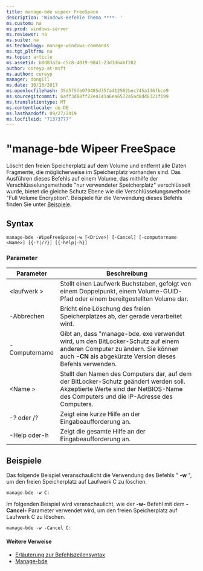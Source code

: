 ```yaml
---
title: manage-bde wipeer FreeSpace
description: 'Windows-Befehle Thema ****- '
ms.custom: na
ms.prod: windows-server
ms.reviewer: na
ms.suite: na
ms.technology: manage-windows-commands
ms.tgt_pltfrm: na
ms.topic: article
ms.assetid: b8d83a2a-c5c8-4019-9041-23d1d6abf282
author: coreyp-at-msft
ms.author: coreyp
manager: dongill
ms.date: 10/16/2017
ms.openlocfilehash: 35d5f5fe079485d35fa412502bec745a136fbce9
ms.sourcegitcommit: 6aff3d88ff22ea141a6ea6572a5ad8dd6321f199
ms.translationtype: MT
ms.contentlocale: de-DE
ms.lasthandoff: 09/27/2019
ms.locfileid: "71373777"
---
```

# <a name="manage-bde-wipefreespace"></a>"manage-bde Wipeer FreeSpace



Löscht den freien Speicherplatz auf dem Volume und entfernt alle Daten Fragmente, die möglicherweise im Speicherplatz vorhanden sind. Das Ausführen dieses Befehls auf einem Volume, das mithilfe der Verschlüsselungsmethode "nur verwendeter Speicherplatz" verschlüsselt wurde, bietet die gleiche Schutz Ebene wie die Verschlüsselungsmethode "Full Volume Encryption". Beispiele für die Verwendung dieses Befehls finden Sie unter [Beispiele](#BKMK_Examples).

## <a name="syntax"></a>Syntax

```
manage-bde -WipeFreeSpace|-w [<Drive>] [-Cancel] [-computername <Name>] [{-?|/?}] [{-help|-h}]
```

### <a name="parameters"></a>Parameter

|Parameter|Beschreibung|
|---------|-----------|
|\<laufwerk >|Stellt einen Laufwerk Buchstaben, gefolgt von einem Doppelpunkt, einem Volume-GUID-Pfad oder einem bereitgestellten Volume dar.|
|-Abbrechen|Bricht eine Löschung des freien Speicherplatzes ab, der gerade verarbeitet wird.|
|-Computername|Gibt an, dass "manage-bde. exe verwendet wird, um den BitLocker-Schutz auf einem anderen Computer zu ändern. Sie können auch **-CN** als abgekürzte Version dieses Befehls verwenden.|
|\<Name >|Stellt den Namen des Computers dar, auf dem der BitLocker-Schutz geändert werden soll. Akzeptierte Werte sind der NetBIOS-Name des Computers und die IP-Adresse des Computers.|
|-? oder /?|Zeigt eine kurze Hilfe an der Eingabeaufforderung an.|
|-Help oder-h|Zeigt die gesamte Hilfe an der Eingabeaufforderung an.|

## <a name="BKMK_Examples"></a>Beispiele

Das folgende Beispiel veranschaulicht die Verwendung des Befehls " **-w** ", um den freien Speicherplatz auf Laufwerk C zu löschen.
```
manage-bde -w C:
```
Im folgenden Beispiel wird veranschaulicht, wie der **-w-** Befehl mit dem **-Cancel-** Parameter verwendet wird, um den freien Speicherplatz auf Laufwerk C zu löschen.
```
manage-bde -w -Cancel C:
```

#### <a name="additional-references"></a>Weitere Verweise

-   [Erläuterung zur Befehlszeilensyntax](command-line-syntax-key.md)
-   [Manage-bde](manage-bde.md)
